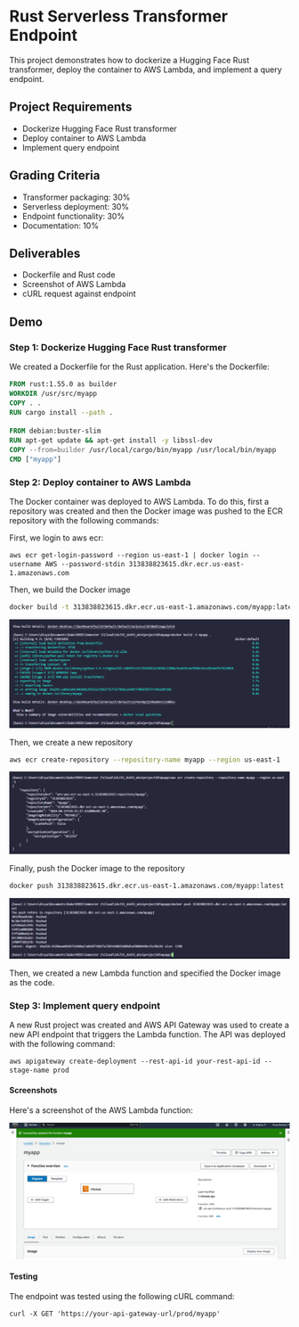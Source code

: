 # Rust Serverless Transformer Endpoint

This project demonstrates how to dockerize a Hugging Face Rust transformer, deploy the container to AWS Lambda, and implement a query endpoint.

## Project Requirements

- Dockerize Hugging Face Rust transformer
- Deploy container to AWS Lambda
- Implement query endpoint

## Grading Criteria

- Transformer packaging: 30%
- Serverless deployment: 30%
- Endpoint functionality: 30%
- Documentation: 10%

## Deliverables

- Dockerfile and Rust code
- Screenshot of AWS Lambda
- cURL request against endpoint

## Demo

### Step 1: Dockerize Hugging Face Rust transformer

We created a Dockerfile for the Rust application. Here's the Dockerfile:

```Dockerfile
FROM rust:1.55.0 as builder
WORKDIR /usr/src/myapp
COPY . .
RUN cargo install --path .

FROM debian:buster-slim
RUN apt-get update && apt-get install -y libssl-dev
COPY --from=builder /usr/local/cargo/bin/myapp /usr/local/bin/myapp
CMD ["myapp"]
```

### Step 2: Deploy container to AWS Lambda

The Docker container was deployed to AWS Lambda. To do this, first a repository was created and then the Docker image was pushed to the ECR repository with the following commands:

First, we login to aws ecr:
```
aws ecr get-login-password --region us-east-1 | docker login --username AWS --password-stdin 313838823615.dkr.ecr.us-east-1.amazonaws.com
```

Then, we build the Docker image
``` bash
docker build -t 313838823615.dkr.ecr.us-east-1.amazonaws.com/myapp:latest .
```
![docker build](Images/Docker_Build.png)

Then, we create a new repository 
``` bash
aws ecr create-repository --repository-name myapp --region us-east-1
``` 
![ecr create](Images/ecr_rep.png)

Finally, push the Docker image to the repository
``` bash
docker push 313838823615.dkr.ecr.us-east-1.amazonaws.com/myapp:latest
```
![docker push](Images/docker_push.png)

Then, we created a new Lambda function and specified the Docker image as the code.

### Step 3: Implement query endpoint

A new Rust project was created and AWS API Gateway was used to create a new API endpoint that triggers the Lambda function. The API was deployed with the following command:

```
aws apigateway create-deployment --rest-api-id your-rest-api-id --stage-name prod
```

#### Screenshots
Here's a screenshot of the AWS Lambda function:

![lambda](Images/lambda.png)

#### Testing
The endpoint was tested using the following cURL command:

```
curl -X GET 'https://your-api-gateway-url/prod/myapp'
```
